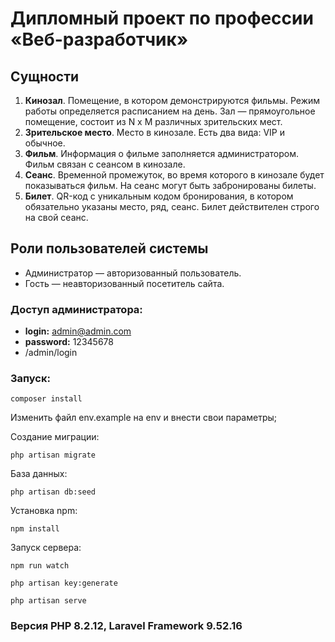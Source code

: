 # Дипломный проект по профессии «Веб-разработчик»

## Сущности

1. **Кинозал**. Помещение, в котором демонстрируются фильмы. Режим работы определяется расписанием на день. Зал — прямоугольное помещение, состоит из N х M различных зрительских мест.
2. **Зрительское место**. Место в кинозале. Есть два вида: VIP и обычное. 
3. **Фильм**. Информация о фильме заполняется администратором. Фильм связан с сеансом в кинозале.
4. **Сеанс**. Временной промежуток, во время которого в кинозале будет показываться фильм. На сеанс могут быть забронированы билеты.
5. **Билет**. QR-код c уникальным кодом бронирования, в котором обязательно указаны место, ряд, сеанс. Билет действителен строго на свой сеанс.

## Роли пользователей системы
* Администратор — авторизованный пользователь.
* Гость — неавторизованный посетитель сайта.

### Доступ администратора:

* **login:** admin@admin.com
* **password:** 12345678
* /admin/login

### Запуск:

``` 
composer install 
```

Изменить файл env.example на env и внести свои параметры;


Создание миграции:

```
php artisan migrate
```

База данных:

```
php artisan db:seed
```

Установка npm:

```
npm install
```

Запуск сервера:

```
npm run watch

php artisan key:generate

php artisan serve
```

### Версия PHP 8.2.12, Laravel Framework 9.52.16